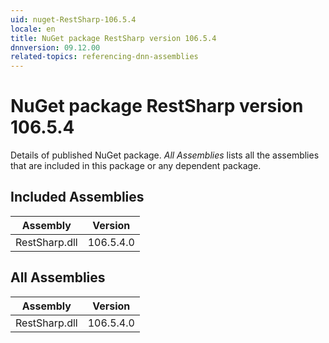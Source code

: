 ```yaml
---
uid: nuget-RestSharp-106.5.4
locale: en
title: NuGet package RestSharp version 106.5.4
dnnversion: 09.12.00
related-topics: referencing-dnn-assemblies
---
```


# NuGet package RestSharp version 106.5.4
Details of published NuGet package.
*All Assemblies* lists all the assemblies that are included in this package or any dependent package.

## Included Assemblies

|Assembly|Version|
|---|---|
|RestSharp.dll|106.5.4.0|

## All Assemblies

|Assembly|Version|
|---|---|
|RestSharp.dll|106.5.4.0|

